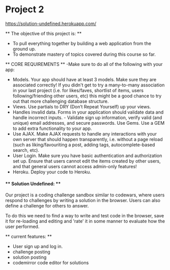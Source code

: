 # Project 2

https://solution-undefined.herokuapp.com/

** The objective of this project is: **
- To pull everything together by building a web application from the ground up.
- To demonstrate mastery of topics covered during this course so far.

** CORE REQUIREMENTS **
-Make sure to do all of the following with your app:

- Models. Your app should have at least 3 models. Make sure they are associated correctly! If you didn't get to try a many-to-many association in your last project (i.e. for likes/faves, shortlist of items, users following/friending other users, etc) this might be a good chance to try out that more challenging database structure.
- Views. Use partials to DRY (Don’t Repeat Yourself) up your views.
- Handles invalid data. Forms in your application should validate data and handle incorrect inputs. - Validate sign up information, verify valid (and unique) email addresses, and secure passwords.
Use Gems. Use a GEM to add extra functionality to your app.
- Use AJAX. Make AJAX requests to handle any interactions with your own server that should happen transparently, i.e. without a page reload (such as liking/favouriting a post, adding tags, autocomplete-based search, etc).
- User Login. Make sure you have basic authentication and authorization set up. Ensure that users cannot edit the items created by other users, and that general users cannot access admin-only features!
- Heroku. Deploy your code to Heroku.

#### ** Solution Undefined: **

Our project is a coding challenge sandbox similar to codewars, where users respond to challenges by writing a solution in the browser. Users can also define a challenge for others to answer.

To do this we need to find a way to write and test code in the browser, save it for re-loading and editing and 'rate' it in some manner to evaluate how the user performed.

** current features: **

- User sign up and log in.
- challenge posting
- solution posting
- codemirror code editor for solutions
